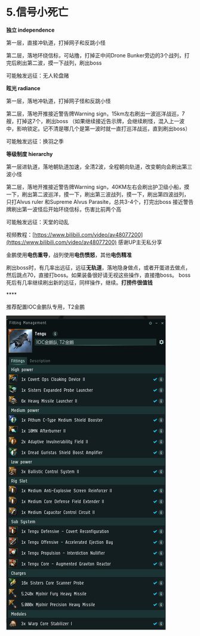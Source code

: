 # 5.信号小死亡

**独立 independence** 

第一层，直接冲轨道，打掉网子和反跳小怪 

第二层，落地环绕信标，可站撸，打掉正中间Drone Bunker旁边的3个战列，打完后刷出第二波，摸一下战列，刷出boss

可能触发远征：无人轮盘赌



**眩光 radiance** 

第一层，落地冲轨道，打掉网子怪和反跳小怪 

第二层，落地开推接近警告牌Warning sign，15km左右刷出一波巡洋战巡，7艘，打掉这7个，刷出boss （如果继续接近告示牌，会继续刷怪，混入上一波中，影响锁定。记不清是哪几个是第一波时就一直打巡洋战巡，直到刷出boss）

可能触发远征：换羽之季



**等级制度 hierarchy** 

第一层进轨道，落地朝轨道加速，全清2波，全程朝向轨道，改变朝向会刷出第三波小怪 

第二层，落地开推接近警告牌Warning sign，40KM左右会刷出护卫级小船，摸一下，刷出第二波巡洋，摸一下，刷出第三波战列，摸一下，刷出第四波战列， 只打Alvus ruler 和Supreme Alvus Parasite，总共3-4个，打完出boss 接近警告牌刷出第一波怪后开始环绕信标，伤害比前两个高

可能触发远征：天堂的动乱



视频教程：[https://www.bilibili.com/video/av48077200](https://www.bilibili.com/video/av48077200)    感谢UP主无私分享



金鹏使用**电伤重导**，战列使用**电伤愤怒**，其他**电伤精准**

刷出boss时，有几率出远征，远征**无轨道**，落地隐身做点，或者开蛋进去做点，然后跳点70，直接打boss。如果装备很好请无视这些操作，直接撸boss。 boss死后有几率继续刷出新的远征，同样操作，继续。**打捞件很值钱**

\*\*\*\*

推荐配置IOC金鹏队专用，T2金鹏

![](../.gitbook/assets/tengu.png)

